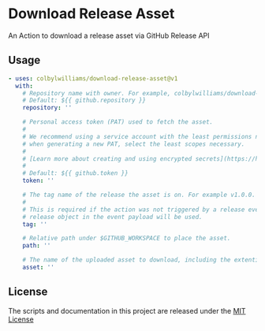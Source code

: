 # Download Release Asset

An Action to download a release asset via GitHub Release API

## Usage

```yml
- uses: colbylwilliams/download-release-asset@v1
  with:
    # Repository name with owner. For example, colbylwilliams/download-release-asset
    # Default: ${{ github.repository }}
    repository: ''

    # Personal access token (PAT) used to fetch the asset.
    #
    # We recommend using a service account with the least permissions necessary. Also
    # when generating a new PAT, select the least scopes necessary.
    #
    # [Learn more about creating and using encrypted secrets](https://help.github.com/en/actions/automating-your-workflow-with-github-actions/creating-and-using-encrypted-secrets)
    #
    # Default: ${{ github.token }}
    token: ''

    # The tag name of the release the asset is on. For example v1.0.0.
    #
    # This is required if the action was not triggered by a release event, whereas the
    # release object in the event payload will be used.
    tag: ''

    # Relative path under $GITHUB_WORKSPACE to place the asset.
    path: ''

    # The name of the uploaded asset to download, including the extention.  For example, MyFile.zip
    asset: ''
```

## License

The scripts and documentation in this project are released under the [MIT License](LICENSE)
